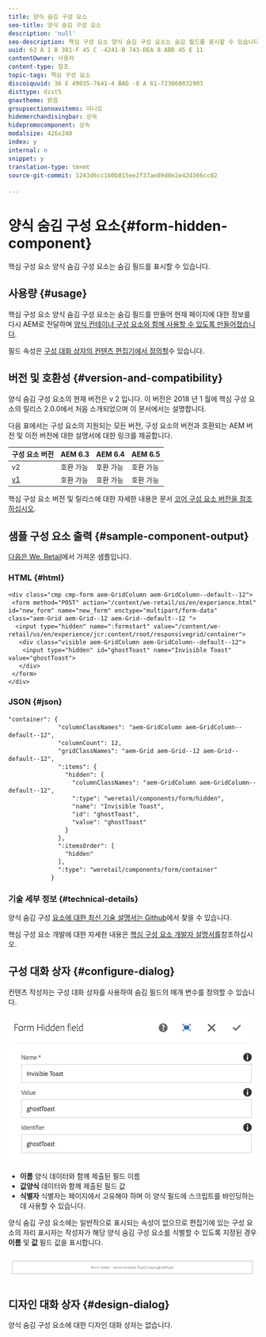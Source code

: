 ```yaml
---
title: 양식 숨김 구성 요소
seo-title: 양식 숨김 구성 요소
description: 'null'
seo-description: 핵심 구성 요소 양식 숨김 구성 요소는 숨김 필드를 표시할 수 있습니다.
uuid: 63 A 1 B 381-F 45 C -4241-B 743-DEA 8 ABD 45 E 11
contentOwner: 사용자
content-type: 참조
topic-tags: 핵심 구성 요소
discoiquuid: 36 E 49035-7641-4 BAD -8 A 61-723060032903
disttype: dist5
gnavtheme: 밝음
groupsectionnavitems: 아니오
hidemerchandisingbar: 상속
hidepromocomponent: 상속
modalsize: 426x240
index: y
internal: n
snippet: y
translation-type: tm+mt
source-git-commit: 1243d6cc1b0b015ee2f37ae89d0e2e42d366cc02

---
```



# 양식 숨김 구성 요소{#form-hidden-component}

핵심 구성 요소 양식 숨김 구성 요소는 숨김 필드를 표시할 수 있습니다.

## 사용량 {#usage}

핵심 구성 요소 양식 숨김 구성 요소는 숨김 필드를 만들어 현재 페이지에 대한 정보를 다시 AEM로 전달하며 [양식 컨테이너 구성 요소와 함께 사용할 수 있도록 만들어졌습니다](form-container.md).

필드 속성은 [구성 대화 상자의 컨텐츠 편집기에서 정의할](form-hidden.md)수 있습니다.

## 버전 및 호환성 {#version-and-compatibility}

양식 숨김 구성 요소의 현재 버전은 v 2 입니다. 이 버전은 2018 년 1 월에 핵심 구성 요소의 릴리스 2.0.0에서 처음 소개되었으며 이 문서에서는 설명합니다.

다음 표에서는 구성 요소의 지원되는 모든 버전, 구성 요소의 버전과 호환되는 AEM 버전 및 이전 버전에 대한 설명서에 대한 링크를 제공합니다.

| 구성 요소 버전 | AEM 6.3 | AEM 6.4 | AEM 6.5 |
|--- |--- |--- |--- |
| v2 | 호환 가능 | 호환 가능 | 호환 가능 |
| [v1](form-hidden-v1.md) | 호환 가능 | 호환 가능 | 호환 가능 |

핵심 구성 요소 버전 및 릴리스에 대한 자세한 내용은 문서 [코어 구성 요소 버전을 참조하십시오](versions.md).

## 샘플 구성 요소 출력 {#sample-component-output}

[다음은 We. Retail](https://helpx.adobe.com/experience-manager/6-5/sites/developing/using/we-retail.html)에서 가져온 샘플입니다.

### HTML {#html}

```
<div class="cmp cmp-form aem-GridColumn aem-GridColumn--default--12">
 <form method="POST" action="/content/we-retail/us/en/experience.html" id="new_form" name="new_form" enctype="multipart/form-data" class="aem-Grid aem-Grid--12 aem-Grid--default--12 ">
  <input type="hidden" name=":formstart" value="/content/we-retail/us/en/experience/jcr:content/root/responsivegrid/container">
   <div class="visible aem-GridColumn aem-GridColumn--default--12">
    <input type="hidden" id="ghostToast" name="Invisible Toast" value="ghostToast">
   </div>
 </form>
</div>
```

### JSON {#json}

```
"container": {
              "columnClassNames": "aem-GridColumn aem-GridColumn--default--12",
              "columnCount": 12,
              "gridClassNames": "aem-Grid aem-Grid--12 aem-Grid--default--12",
              ":items": {
                "hidden": {
                  "columnClassNames": "aem-GridColumn aem-GridColumn--default--12",
                  ":type": "weretail/components/form/hidden",
                  "name": "Invisible Toast",
                  "id": "ghostToast",
                  "value": "ghostToast"
                }
              },
              ":itemsOrder": [
                "hidden"
              ],
              ":type": "weretail/components/form/container"
            }
```

### 기술 세부 정보 {#technical-details}

양식 숨김 구성 [요소에 대한 최신 기술 설명서는 Github](https://github.com/adobe/aem-core-wcm-components/blob/master/content/src/content/jcr_root/apps/core/wcm/components/form/hidden/v2/hidden)에서 찾을 수 있습니다.

핵심 구성 요소 개발에 대한 자세한 내용은 [핵심 구성 요소 개발자 설명서를](developing.md)참조하십시오.

## 구성 대화 상자 {#configure-dialog}

컨텐츠 작성자는 구성 대화 상자를 사용하여 숨김 필드의 매개 변수를 정의할 수 있습니다.

![](assets/chlimage_1-26.png)

* **이름**
양식 데이터와 함께 제출된 필드 이름
* **값양식**
데이터와 함께 제출된 필드 값
* **식별자**
식별자는 페이지에서 고유해야 하며 이 양식 필드에 스크립트를 바인딩하는 데 사용할 수 있습니다.

양식 숨김 구성 요소에는 일반적으로 표시되는 속성이 없으므로 편집기에 있는 구성 요소의 자리 표시자는 작성자가 해당 양식 숨김 구성 요소를 식별할 수 있도록 지정된 경우 **이름** 및 **값** 필드 값을 표시합니다.

![](assets/screenshot_2018-10-19at094927.png)

## 디자인 대화 상자 {#design-dialog}

양식 숨김 구성 요소에 대한 디자인 대화 상자는 없습니다.